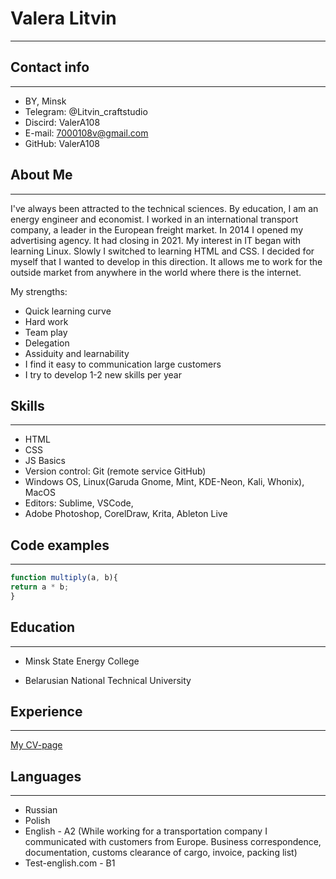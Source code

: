 # Valera Litvin
----------------

## Contact info
------------------
* BY, Minsk
* Telegram: @Litvin_craftstudio
* Discird: ValerA108
* E-mail: 7000108v@gmail.com
* GitHub: ValerA108

## About Me
------------
I've always been attracted to the technical sciences. By education, I am an energy engineer and economist. I worked in an international transport company, a leader in the European freight market.
In 2014 I opened my advertising agency. It had closing in 2021.
My interest in IT began with learning Linux. Slowly I switched to learning HTML and CSS. I decided for myself that I wanted to develop in this direction. It allows me to work for the outside market from anywhere in the world where there is the internet.


My strengths:
* Quick learning curve
* Hard work
* Team play
* Delegation
* Assiduity and learnability
* I find it easy to communication large customers
* I try to develop 1-2 new skills per year

## Skills
------------
* HTML
* CSS
* JS Basics
* Version control: Git (remote service GitHub)
* Windows OS, Linux(Garuda Gnome, Mint, KDE-Neon, Kali, Whonix), MacOS
* Editors: Sublime, VSCode,
* Adobe Photoshop, CorelDraw, Krita, Ableton Live

## Code examples
------------------
```javascript
function multiply(a, b){
return a * b;
}
```

## Education
------------------
* Minsk State Energy College

* Belarusian National Technical University


## Experience
------------------
[My CV-page](https://github.com/ValerA108/rsschool-cv/blob/gh-pages/cv.md)


## Languages
------------------
* Russian
* Polish
* English - A2 (While working for a transportation company I communicated with customers from Europe. Business correspondence, documentation, customs clearance of cargo, invoice, packing list)
* Test-english.com - B1